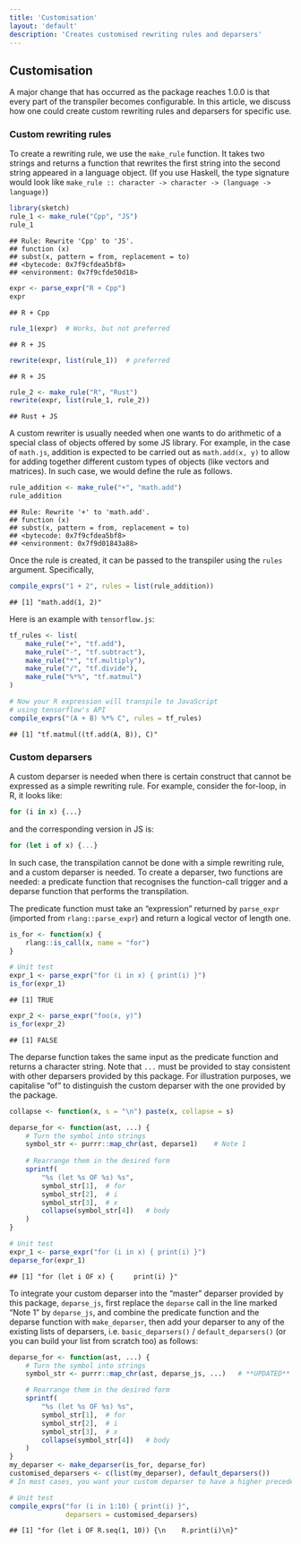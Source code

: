 ```yaml
---
title: 'Customisation'
layout: 'default'
description: 'Creates customised rewriting rules and deparsers'
---
```



## Customisation

A major change that has occurred as the package reaches 1.0.0 is that
every part of the transpiler becomes configurable. In this article, we
discuss how one could create custom rewriting rules and deparsers for
specific use.

### Custom rewriting rules

To create a rewriting rule, we use the `make_rule` function. It takes
two strings and returns a function that rewrites the first string into
the second string appeared in a language object. (If you use Haskell,
the type signature would look like `make_rule :: character -> character
-> (language -> language)`)

``` r
library(sketch)
rule_1 <- make_rule("Cpp", "JS")
rule_1
```

    ## Rule: Rewrite 'Cpp' to 'JS'.
    ## function (x) 
    ## subst(x, pattern = from, replacement = to)
    ## <bytecode: 0x7f9cfdea5bf8>
    ## <environment: 0x7f9cfde50d18>

``` r
expr <- parse_expr("R + Cpp")
expr
```

    ## R + Cpp

``` r
rule_1(expr)  # Works, but not preferred
```

    ## R + JS

``` r
rewrite(expr, list(rule_1))  # preferred
```

    ## R + JS

``` r
rule_2 <- make_rule("R", "Rust")
rewrite(expr, list(rule_1, rule_2))
```

    ## Rust + JS

A custom rewriter is usually needed when one wants to do arithmetic of a
special class of objects offered by some JS library. For example, in the
case of `math.js`, addition is expected to be carried out as
`math.add(x, y)` to allow for adding together different custom types of
objects (like vectors and matrices). In such case, we would define the
rule as follows.

``` r
rule_addition <- make_rule("+", "math.add")
rule_addition
```

    ## Rule: Rewrite '+' to 'math.add'.
    ## function (x) 
    ## subst(x, pattern = from, replacement = to)
    ## <bytecode: 0x7f9cfdea5bf8>
    ## <environment: 0x7f9d01843a88>

Once the rule is created, it can be passed to the transpiler using the
`rules` argument. Specifically,

``` r
compile_exprs("1 + 2", rules = list(rule_addition))
```

    ## [1] "math.add(1, 2)"

Here is an example with `tensorflow.js`:

``` r
tf_rules <- list(
    make_rule("+", "tf.add"),
    make_rule("-", "tf.subtract"),
    make_rule("*", "tf.multiply"),
    make_rule("/", "tf.divide"),
    make_rule("%*%", "tf.matmul")
)

# Now your R expression will transpile to JavaScript
# using tensorflow's API
compile_exprs("(A + B) %*% C", rules = tf_rules)
```

    ## [1] "tf.matmul((tf.add(A, B)), C)"

### Custom deparsers

A custom deparser is needed when there is certain construct that cannot
be expressed as a simple rewriting rule. For example, consider the
for-loop, in R, it looks like:

``` r
for (i in x) {...}
```

and the corresponding version in JS is:

``` js
for (let i of x) {...}
```

In such case, the transpilation cannot be done with a simple rewriting
rule, and a custom deparser is needed. To create a deparser, two
functions are needed: a predicate function that recognises the
function-call trigger and a deparse function that performs the
transpilation.

The predicate function must take an “expression” returned by
`parse_expr` (imported from `rlang::parse_expr`) and return a logical
vector of length one.

``` r
is_for <- function(x) {
    rlang::is_call(x, name = "for")
}

# Unit test
expr_1 <- parse_expr("for (i in x) { print(i) }")
is_for(expr_1)
```

    ## [1] TRUE

``` r
expr_2 <- parse_expr("foo(x, y)")
is_for(expr_2)
```

    ## [1] FALSE

The deparse function takes the same input as the predicate function and
returns a character string. Note that `...` must be provided to stay
consistent with other deparsers provided by this package. For
illustration purposes, we capitalise “of” to distinguish the custom
deparser with the one provided by the package.

``` r
collapse <- function(x, s = "\n") paste(x, collapse = s)

deparse_for <- function(ast, ...) {
    # Turn the symbol into strings
    symbol_str <- purrr::map_chr(ast, deparse1)    # Note 1
    
    # Rearrange them in the desired form
    sprintf(
        "%s (let %s OF %s) %s", 
        symbol_str[1],  # for
        symbol_str[2],  # i
        symbol_str[3],  # x
        collapse(symbol_str[4])   # body
    )
}

# Unit test
expr_1 <- parse_expr("for (i in x) { print(i) }")
deparse_for(expr_1)
```

    ## [1] "for (let i OF x) {     print(i) }"

To integrate your custom deparser into the “master” deparser provided by
this package, `deparse_js`, first replace the `deparse` call in the line
marked “Note 1” by `deparse_js`, and combine the predicate function and
the deparse function with `make_deparser`, then add your deparser to any
of the existing lists of deparsers, i.e. `basic_deparsers()` /
`default_deparsers()` (or you can build your list from scratch too) as
follows:

``` r
deparse_for <- function(ast, ...) {
    # Turn the symbol into strings
    symbol_str <- purrr::map_chr(ast, deparse_js, ...)   # **UPDATED**

    # Rearrange them in the desired form
    sprintf(
        "%s (let %s OF %s) %s", 
        symbol_str[1],  # for
        symbol_str[2],  # i
        symbol_str[3],  # x
        collapse(symbol_str[4])   # body
    )
}
my_deparser <- make_deparser(is_for, deparse_for)
customised_deparsers <- c(list(my_deparser), default_deparsers())
# In most cases, you want your custom deparser to have a higher precedence than the package's ones. So it is added to the front rather than to the end.

# Unit test
compile_exprs("for (i in 1:10) { print(i) }", 
              deparsers = customised_deparsers)
```

    ## [1] "for (let i OF R.seq(1, 10)) {\n    R.print(i)\n}"
